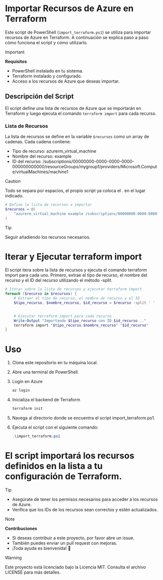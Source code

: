 
# Importar Recursos de Azure en Terraform

Este script de PowerShell (`import_terraform.ps1`) se utiliza para importar recursos de Azure en Terraform. A continuación se explica paso a paso cómo funciona el script y cómo utilizarlo.

> [!IMPORTANT]  
> **Requisitos**  
> - PowerShell instalado en tu sistema.  
> - Terraform instalado y configurado.  
> - Acceso a los recursos de Azure que deseas importar.  

## Descripción del Script

El script define una lista de recursos de Azure que se importarán en Terraform y luego ejecuta el comando `terraform import` para cada recurso.

### Lista de Recursos

La lista de recursos se define en la variable `$recursos` como un array de cadenas. Cada cadena contiene:
- Tipo de recurso: azurerm_virtual_machine
- Nombre del recurso: example
- ID del recurso: /subscriptions/00000000-0000-0000-0000-000000000000/resourceGroups/mygroup1/providers/Microsoft.Compute/virtualMachines/machine1

> [!CAUTION]
> Todo se separa por espacios, el propio script ya coloca el . en el lugar indicado.


```powershell
# Define la lista de recursos a importar
$recursos = @(
    "azurerm_virtual_machine example /subscriptions/00000000-0000-0000-0000-000000000000/resourceGroups/mygroup1/providers/Microsoft.Compute/virtualMachines/machine1",
)
```
> [!TIP]
> Seguir añadiendo los recursos necesarios.

# Iterar y Ejecutar terraform import
El script itera sobre la lista de recursos y ejecuta el comando terraform import para cada uno. Primero, extrae el tipo de recurso, el nombre del recurso y el ID del recurso utilizando el método -split.

```powershell
# Iterar sobre la lista de recursos y ejecutar terraform import
foreach ($recurso in $recursos) {
    # Extraer el tipo de recurso, el nombre de recurso y el ID
    $tipo_recurso, $nombre_recurso, $id_recurso = $recurso -split ' '

 
    # Ejecutar terraform import para cada recurso
    Write-Output "Importando $tipo_recurso con ID $id_recurso..."
    terraform import "$tipo_recurso.$nombre_recurso" "$id_recurso"
}
```
# Uso
1. Clona este repositorio en tu máquina local.
2. Abre una terminal de PowerShell.
3. Login en Azure

    ```sh
    az login
    ```

4. Inicializa el backend de Terraform

    ```sh
    terraform init
    ```

   
5. Navega al directorio donde se encuentra el script import_terraform.ps1.
7. Ejecuta el script con el siguiente comando:
   
     ```powershell
   .\import_terraform.ps1
    ```
# El script importará los recursos definidos en la lista a tu configuración de Terraform.

> [!TIP]
> - Asegúrate de tener los permisos necesarios para acceder a los recursos de Azure.
> - Verifica que los IDs de los recursos sean correctos y estén actualizados.

> [!NOTE]  
> **Contribuciones**  
> - Si deseas contribuir a este proyecto, por favor abre un issue.  
> - También puedes enviar un pull request con mejoras.  
> - ¡Toda ayuda es bienvenida! 🚀

> [!WARNING]
Este proyecto está licenciado bajo la Licencia MIT. Consulta el archivo LICENSE para más detalles.
